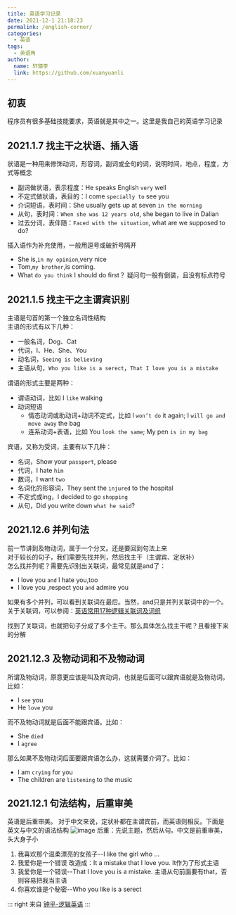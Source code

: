 ```yaml
---
title: 英语学习记录
date: 2021-12-1 21:18:23
permalink: /english-corner/
categories:
  - 英语
tags:
  - 英语角
author: 
  name: 轩辕李
  link: https://github.com/xuanyuanli
---
```

  
## 初衷
程序员有很多基础技能要求，英语就是其中之一。这里是我自己的英语学习记录

<!-- more -->

## 2021.1.7 找主干之状语、插入语
状语是一种用来修饰动词，形容词，副词或全句的词，说明时间，地点，程度，方式等概念
- 副词做状语，表示程度：He speaks English `very` well
- 不定式做状语，表目的：I come `specially to` see you
- 介词短语，表时间：She usually gets up at seven `in the morning`
- 从句，表时间：`When she was 12 years old`, she began to live in Dalian
- 过去分词，表伴随：`Faced with the situation`, what are we supposed to do?

插入语作为补充使用，一般用逗号或破折号隔开
- She is,`in my opinion`,very nice
- Tom,`my brother`,is coming.
- What `do you think` I should do first？  疑问句一般有倒装，且没有标点符号


## 2021.1.5 找主干之主谓宾识别
主语是句首的第一个独立名词性结构  
主语的形式有以下几种：
- 一般名词，Dog、Cat
- 代词，I、He、She、You
- 动名词，`Seeing is believing`
- 主语从句，`Who you like is a serect`，`That I love you is a mistake`

谓语的形式主要是两种：
- 谓语动词，比如 I `like` walking
- 动词短语
  - 情态动词或助动词+动词不定式，比如 I `won’t do` it again; I `will go and move away` the bag
  - 连系动词+表语，比如 You `look the same`; My pen `is in my bag`

宾语，又称为受词，主要有以下几种：
- 名词，Show your `passport`, please
- 代词，I hate `him`
- 数词，I want `two`
- 名词化的形容词，They sent the `injured` to the hospital
- 不定式或ing，I decided to go `shopping`
- 从句，Did you write down `what he said`?


## 2021.12.6 并列句法
前一节讲到及物动词，属于一个分叉。还是要回到句法上来  
对于较长的句子，我们需要先找并列，然后找主干（主谓宾、定状补）  
怎么找并列呢？需要先识别出关联词，最常见就是and了：
- I love you `and` I hate you,too
- I love you ,respect you `and` admire you

如果有多个并列，可以看到关联词在最后。当然，and只是并列关联词中的一个。关于关联词，可以参阅：[英语常用17种逻辑关联词及词组](https://zhuanlan.zhihu.com/p/44156385)    

找到了关联词，也就把句子分成了多个主干。那么具体怎么找主干呢？且看接下来的分解

## 2021.12.3 及物动词和不及物动词
所谓及物动词，原意更应该是叫及宾动词，也就是后面可以跟宾语就是及物动词。比如：
- I `see` you
- He `love` you

而不及物动词就是后面不能跟宾语。比如：
- She `died`
- I `agree`

那么如果不及物动词后面要跟宾语怎么办，这就需要介词了。比如：
- I am `crying` for you
- The children are `listening` to the music


## 2021.12.1 句法结构，后重审美
英语是后重审美。 对于中文来说，定状补都在主谓宾前，而英语则相反。下面是英文与中文的语法结构
![image](https://cdn.staticaly.com/gh/xuanyuanli/Img@master/picx/image.5wkmzt7667k0.jpg)
后重：先说主题，然后从句。中文是前重审美，头大身子小
1. 我喜欢那个温柔漂亮的女孩子--I like the girl who ...
2. 我爱你是一个错误 改造成：It a mistake that I love you.  It作为了形式主语
3. 我爱你是一个错误--That I love you is a mistake. 主语从句前面要有that，否则容易把我当主语
4. 你喜欢谁是个秘密--Who you like is a serect

::: right
来自 [钟平-逻辑英语](https://book.douban.com/subject/30350537/)
:::
